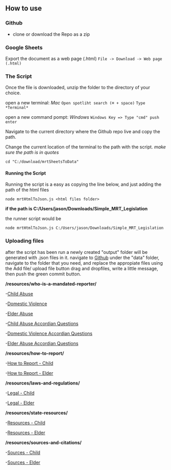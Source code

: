 ## How to use


### Github
 - clone or download the Repo as a zip

### Google Sheets
 Export the document as a web page (.html) 
 `File -> Download -> Web page (.html)` 


### The Script
Once the file is downloaded, unzip the folder to the directory of your choice.

open a new terminal: *Mac*
 `Open spotliht search (⌘ + space)`
 `Type *Terminal*`

 open a new command pompt: *Windows*
 `Windows Key => Type "cmd" push enter`


Navigate to the current directory  where the Github repo live and copy the path.

Change the current location of the terminal to the path with the script.  *make sure the path is in quotes*

`cd "C:/download/mrtSheetsToData"`


#### Running the Script
Running the script is a easy as copying the line below, and just adding the path of the html files

```
node mrtHtmlToJson.js <html files folder>
```

__if the path is C:/Users/jason/Downloads/Simple_MRT_Legislation__

the runner script would be 
```
node mrtHtmlToJson.js C:/Users/jason/Downloads/Simple_MRT_Legislation
```

### Uploading files
after the script has been run a newly created "output" folder will be generated with .json files in it.
navigate to [Github](https://github.com/GROWDND/mandatedReporterTraining/)
under the  "data" folder, navigate to the folder that you need, and replace the appropiate files using the Add file/ upload file button
drag and dropfiles, write a little message, then push the green commit button.


__/resources/who-is-a-mandated-reporter/__

-[Child Abuse](https://github.com/GROWDND/mandatedReporterTraining/tree/master/data/who_is_a_mandated_reporter)

-[Domestic Violence](https://github.com/GROWDND/mandatedReporterTraining/tree/master/data/who_is_a_mandated_reporter)

-[Elder Abuse](https://github.com/GROWDND/mandatedReporterTraining/tree/master/data/who_is_a_mandated_reporter)

-[Child Abuse Accordian Questions](https://github.com/GROWDND/mandatedReporterTraining/tree/master/data/who_is_a_mandated_reporter)

-[Domestic Violence Accordian Questions](https://github.com/GROWDND/mandatedReporterTraining/tree/master/data/who_is_a_mandated_reporter)

-[Elder Abuse Accordian Questions](https://github.com/GROWDND/mandatedReporterTraining/tree/master/data/who_is_a_mandated_reporter)




__/resources/how-to-report/__

-[How to Report - Child](https://github.com/GROWDND/mandatedReporterTraining/tree/master/data/states/how_to_report)

-[How to Report - Elder](https://github.com/GROWDND/mandatedReporterTraining/tree/master/data/states/how_to_report)

__/resources/laws-and-regulations/__

-[Legal - Child](https://github.com/GROWDND/mandatedReporterTraining/tree/master/data/states/childAbuse/legal)

-[Legal - Elder](https://github.com/GROWDND/mandatedReporterTraining/tree/master/data/states/elderAbuse/legal)


__/resources/state-resources/__

-[Resources - Child](https://github.com/GROWDND/mandatedReporterTraining/tree/master/data/states/childAbuse/resources)

-[Resources - Elder](https://github.com/GROWDND/mandatedReporterTraining/tree/master/data/states/elderAbuse/resources)


__/resources/sources-and-citations/__

-[Sources - Child](https://github.com/GROWDND/mandatedReporterTraining/tree/master/data/sources/childAbuse)

-[Sources - Elder](https://github.com/GROWDND/mandatedReporterTraining/tree/master/data/sources/elderAbuse)


